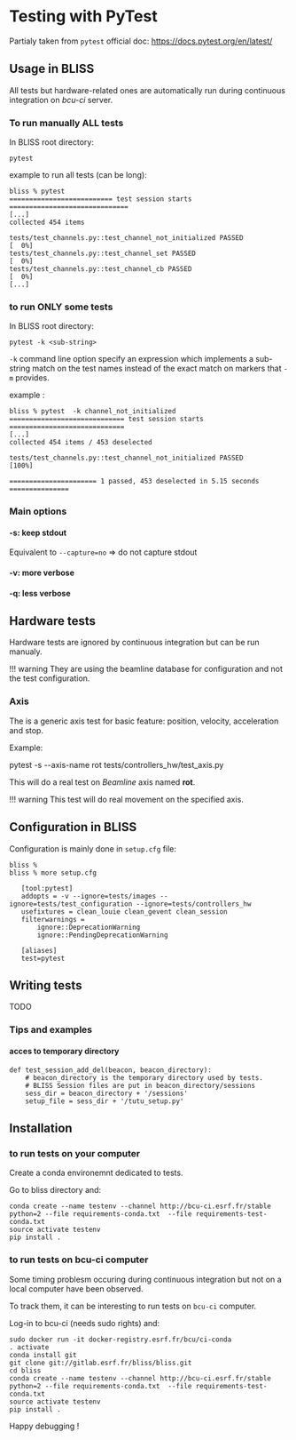 # Testing with PyTest


Partialy taken from `pytest` official doc: https://docs.pytest.org/en/latest/


## Usage in BLISS

All tests but hardware-related ones are automatically run during
continuous integration on *bcu-ci* server.

### To run manually ALL tests

In BLISS root directory:

    pytest

example to run all tests (can be long):

    bliss % pytest
    ========================== test session starts ==============================
    [...]
    collected 454 items
    
    tests/test_channels.py::test_channel_not_initialized PASSED            [  0%]
    tests/test_channels.py::test_channel_set PASSED                        [  0%]
    tests/test_channels.py::test_channel_cb PASSED                         [  0%]
    [...]


### to run ONLY some tests

In BLISS root directory:

    pytest -k <sub-string>

`-k` command line option specify an expression which implements a
sub-string match on the test names instead of the exact match on
markers that `-m` provides.

example :

    bliss % pytest  -k channel_not_initialized
    ============================= test session starts =============================
    [...]
    collected 454 items / 453 deselected
    
    tests/test_channels.py::test_channel_not_initialized PASSED              [100%]
    
    ====================== 1 passed, 453 deselected in 5.15 seconds ===============

### Main options

#### -s: keep stdout
Equivalent to `--capture=no`  => do not capture stdout

#### -v: more verbose

#### -q: less verbose




## Hardware tests

Hardware tests are ignored by continuous integration but can be run manualy.

!!! warning
    They are using the beamline database for configuration and not the test
    configuration.

### Axis
The is a generic axis test for basic feature: position, velocity, acceleration and stop.

Example:

   pytest -s --axis-name rot tests/controllers_hw/test_axis.py

This will do a real test on *Beamline* axis named **rot**.

!!! warning
    This test will do real movement on the specified axis.


## Configuration in BLISS
Configuration is mainly done in `setup.cfg` file:

    bliss %
    bliss % more setup.cfg
       
       [tool:pytest]
       addopts = -v --ignore=tests/images --ignore=tests/test_configuration --ignore=tests/controllers_hw
       usefixtures = clean_louie clean_gevent clean_session
       filterwarnings =
           ignore::DeprecationWarning
           ignore::PendingDeprecationWarning
       
       [aliases]
       test=pytest







## Writing tests

TODO

### Tips and examples

#### acces to temporary directory

    def test_session_add_del(beacon, beacon_directory):
        # beacon_directory is the temporary directory used by tests.
        # BLISS Session files are put in beacon_directory/sessions
        sess_dir = beacon_directory + '/sessions'
        setup_file = sess_dir + '/tutu_setup.py'




## Installation

### to run tests on your computer

Create a conda environemnt dedicated to tests.

Go to bliss directory and:

    conda create --name testenv --channel http://bcu-ci.esrf.fr/stable python=2 --file requirements-conda.txt  --file requirements-test-conda.txt
    source activate testenv
    pip install .



### to run tests on bcu-ci computer

Some timing problesm occuring during continuous integration but not on
a local computer have been observed.

To track them, it can be interesting to run tests on `bcu-ci` computer.

Log-in to bcu-ci (needs sudo rights) and:

    sudo docker run -it docker-registry.esrf.fr/bcu/ci-conda
    . activate
    conda install git
    git clone git://gitlab.esrf.fr/bliss/bliss.git
    cd bliss
    conda create --name testenv --channel http://bcu-ci.esrf.fr/stable python=2 --file requirements-conda.txt  --file requirements-test-conda.txt
    source activate testenv
    pip install .

Happy debugging !



